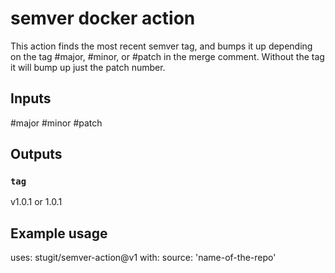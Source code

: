 # semver docker action

This action finds the most recent semver tag, and bumps it up depending on the tag #major, #minor, or #patch in the merge comment.
Without the tag it will bump up just the patch number.

## Inputs

 #major
 #minor
 #patch

## Outputs

### `tag`

v1.0.1 or 1.0.1

## Example usage

uses: stugit/semver-action@v1
with:
  source: 'name-of-the-repo'
  
